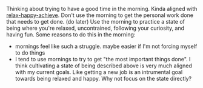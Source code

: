Thinking about trying to have a good time in the morning.
Kinda aligned with [relax-happy-achieve](./relax-happy-achieve.md).
Don't use the morning to get the personal work done that needs to get done. (do later)
Use the morning to practice a state of being where you're relaxed, uncontrained, following your curiosity, and having fun.
Some reasons to do this in the morning:
- mornings feel like such a struggle. maybe easier if I'm not forcing myself to do things
- I tend to use mornings to try to get "the most important things done". I think cultivating a state of being described above is very much aligned with my current goals. Like getting a new job is an intrumental goal towards being relaxed and happy. Why not focus on the state directly?
 
